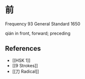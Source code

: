 # 前
Frequency 93
General Standard 1650

qián
in front, forward; preceding

## References
- [[HSK 1]]
- [[9 Strokes]]
- [[刀 Radical]]